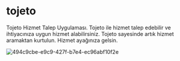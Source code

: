 # tojeto
Tojeto Hizmet Talep Uygulaması.
Tojeto ile hizmet talep edebilir ve ihtiyacınıza uygun hizmet alabilirsiniz.
Tojeto sayesinde artık hizmet aramaktan kurtulun. Hizmet ayağınıza gelsin.

![494c9cbe-e9c9-427f-b7e4-ec96abf10f2e](https://user-images.githubusercontent.com/67559667/152295276-529d9330-7c6a-426e-9c66-a18324a3cd09.png)
